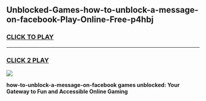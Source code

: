 
## Unblocked-Games-how-to-unblock-a-message-on-facebook-Play-Online-Free-p4hbj
<h3>
<a href="https://premium76.site?title=how-to-unblock-a-message-on-facebook&ref=26A">CLICK TO PLAY</a></h3>
<hr>

<h3>
<a href="https://premium76.site?title=how-to-unblock-a-message-on-facebook&ref=26A">CLICK 2 PLAY</a>
  
</h3>

<a href="https://premium76.site?title=how-to-unblock-a-message-on-facebook&ref=26A"><img src="https://clearcache.store/games.png"></a>


**how-to-unblock-a-message-on-facebook games unblocked: Your Gateway to Fun and Accessible Online Gaming**
